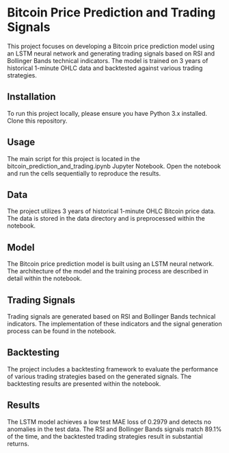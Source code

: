 # Bitcoin Price Prediction and Trading Signals
This project focuses on developing a Bitcoin price prediction model using an LSTM neural network and generating trading signals based on RSI and Bollinger Bands technical indicators. The model is trained on 3 years of historical 1-minute OHLC data and backtested against various trading strategies.
## Installation
To run this project locally, please ensure you have Python 3.x installed. Clone this repository.
## Usage
The main script for this project is located in the bitcoin_prediction_and_trading.ipynb Jupyter Notebook. Open the notebook and run the cells sequentially to reproduce the results.
## Data
The project utilizes 3 years of historical 1-minute OHLC Bitcoin price data. The data is stored in the data directory and is preprocessed within the notebook.
## Model
The Bitcoin price prediction model is built using an LSTM neural network. The architecture of the model and the training process are described in detail within the notebook.
## Trading Signals
Trading signals are generated based on RSI and Bollinger Bands technical indicators. The implementation of these indicators and the signal generation process can be found in the notebook.
## Backtesting
The project includes a backtesting framework to evaluate the performance of various trading strategies based on the generated signals. The backtesting results are presented within the notebook.
## Results
The LSTM model achieves a low test MAE loss of 0.2979 and detects no anomalies in the test data. The RSI and Bollinger Bands signals match 89.1% of the time, and the backtested trading strategies result in substantial returns.
